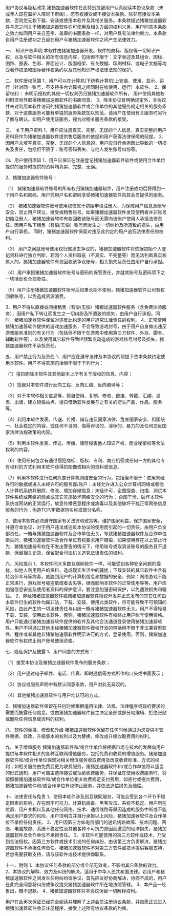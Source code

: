 用户协议与隐私政策
猪猪加速器软件在此特别提醒用户认真阅读本协议条款（未成年人应在监护人陪同下审阅），您有权接受或不接受本条款。除非您接受本条款，否则您无权下载、安装或使用本软件及其相关服务。本条款描述猪猪加速器软件与您之间关于猪猪加速器软件许可使用及相关方面的权利义务，用户同意本条款之效力如同用户亲自签字、盖章的书面条款一样，对用户具有法律约束力。本条款自用户注册成功之日起在用户与猪猪加速器软件之间产生法律效力。


一、 知识产权声明
本软件由猪猪加速器开发。软件的商标、版权等一切知识产权，以及与软件相关的所有信息内容，包括但不限于：文字表述及其组合、图标、图饰、图表、色彩、界面设计、版面框架、有关数据、印刷材料、或电子文档等均受著作权法和国际著作权条约以及其他知识产权法律法规的保护。


二、软件授权范围
1、用户可以在计算机(下统称计算机)上安装、使用、显示、运行（针对同一账号，不支持多台计算机之间同时在线使用、运行）本软件。
2、保留权利： 未明示授权的其他一切权利仍归猪猪加速器软件所有， 用户使用其他权利时须另外取得猪猪加速器软件的书面同意。
3、除本协议有明确规定外，本协议并未对利用本软件访问的猪猪加速器软件或合作单位的其他服务规定相关的服务条款，对于这些服务可能有单独的服务条款加以规范，请用户在使用有关服务时另行了解与确认。如用户使用该服务，视为对相关服务条款的接受。


三、 关于用户资料
1、用户应注册真实、完整、无误的个人信息，真实完整的用户资料将作为猪猪加速器软件提供售后服务的依据和用户获得法律保障的前提。
2、因用户未填写真实、完整、无误的个人信息的，用户应自行承担因此导致的一切损失及责任，包括但不限于：账号密码丢失、与他人发生账号纠纷等。


四、用户使用须知
1、用户应保证在注册登记猪猪加速器软件软件或使用合作单位提供的服务时提供的资料均真实、完整、无误。

2、猪猪加速器软件账号：

（1） 猪猪加速器软件账号的所有权归猪猪加速器软件，用户注册成功后将得到一个用户名和密码，用户凭用户名和密码享受猪猪加速器软件向其会员提供的服务。

（2） 猪猪加速器软件账号使用权仅属于初始申请注册人，为保障用户信息及账号安全，禁止用户转让、继受或租售账号。如果猪猪加速器软件发现使用者并非账号初始注册人，猪猪加速器软件有权回收该账号而无需向该账户使用人承担法律责任。因用户私下租售（有偿/无偿）账号而发生之一切纠纷及所遭致的损失，由用户自行承担。 同时，猪猪加速器软件保留对违反此约定的用户追究法律责任的权利。

（3） 用户之间就账号使用权归属发生争议的，猪猪加速器软件将依据初始个人登记资料进行独立判断，若因个人资料瑕疵（不真实、不完整等）而无法判断真实权属人的，猪猪加速器软件有权回收该争议账号，相关损失及责任由用户自行承担。

（4）用户承担猪猪加速器软件账号与密码的保管责任，并就其账号及密码项下之一切活动负全部责任。

（5）用户注册猪猪加速器软件账号后如果长期不使用，猪猪加速器软件公司有权回收账号，以免造成资源浪费。

3、用户不得以直接或间接租售（有偿/无偿）猪猪加速器软件服务（含免费体验服务），因用户私下转让而发生之一切纠纷及所遭致的损失，由用户自行承担。同时，猪猪加速器软件保留对违反此约定的用户追究法律责任的权利。
4、正常使用猪猪加速器软件提供的游戏加速服务，不会导致游戏封号，由于用户自身做出违反游戏服务准则的有关行为（包括但不限于在游戏中使用第三方软件、外挂、脚本、辅助软件等），以及使用其它软件导致IP频繁变动造成的游戏账号封号及损失，猪猪加速器软件不承担责任。


五、用户禁止行为及责任
1、用户应在遵守法律及本协议的前提下依本条款约定使用本软件。用户不得实施包括但不限于下列行为：

（1）擅自删除本软件及其他副本上所有关于版权的信息、内容；

（2）擅自对本软件进行反向工程、反向汇编、反向编译等；

（3）对于本软件相关信息等，擅自使用、复制、修改、链接、转载、汇编、发表、出版，建立镜像站点、擅自借助软件发展与之有关的衍生产品、作品、服务等。

（4）利用本软件发表、传送、传播、储存违反国家法律、危害国家安全、祖国统一、社会稳定的内容，或任何不当的、侮辱诽谤的、淫秽的、暴力的及任何违反国家法律法规政策的内容。

（5）利用本软件发表、传送、传播、储存侵害他人知识产权、商业秘密权等合法权利的内容。

（6）使用任何包含有通过侵犯商标、版权、专利、商业机密或任何一方的其他专有权利的方式利用本软件获得的图像或相片的资料或信息。

（7）利用本软件进行任何危害计算机网络安全的行为，包括但不限于：使用未经许可的数据或进入未经许可的服务器/账户；未经允许进入公众计算机网络或者他人计算机系统并删除、修改、增加存储信息；未经许可，企图探查、扫描、测试本软件系统或网络的弱点或其它实施破坏网络安全的行为； 企图干涉、破坏本软件系统或网站的正常运行，故意传播恶意程序或病毒以及其他破坏干扰正常网络信息服务的行为；伪造TCP/IP数据包名称或部分名称。


2、使用本软件必须遵守国家有关法律和政策等，维护国家利益，保护国家安全，并遵守本协议，对于用户违法或违反本协议的使用而引起的一切责任，由用户负全部责任，一概与猪猪加速器软件及合作单位无关，导致猪猪加速器软件及合作单位损失的，猪猪加速器软件及合作单位有权要求用户赔偿，如果使用存在以上禁止行为，猪猪加速器有权在不发出警告的情况下，停用账号或取消该账号的服务且不退款，保留相关记录，保留配合司法机关追究法律责任的权利。


六、风险提示
1、本软件同大多数互联网软件一样，可能受到各种安全问题的侵扰，如他人利用用户的资料，造成现实生活中的骚扰；下载安装的其它软件中含有特洛伊木马等病毒，威胁到用户的计算机信息和数据的安全，例如：网络游戏不能正常进行，游戏账号被盗取或者丢失等，继而影响本软件的正常使用等等。用户应加强信息安全及使用者资料的保护意识，要注意加强密码保护，以免遭致损失和骚扰。
2、非经猪猪加速器软件或猪猪加速器软件授权开发并正式发布的其它任何由本软件衍生的软件均属非法，下载、安装、使用此类软件，将可能导致不可预知的风险，由此产生的一切法律责任与纠纷一概与猪猪加速器软件无关。用户不得轻易下载、安装、使用此类软件，否则，猪猪加速器软件有权终止用户账号使用资格。用户只能通过猪猪加速器软件提供的软件及其他合法通道登录使用猪猪加速器软件。用户不得通过其他未经猪猪加速器软件授权开发的包括但不限于非法兼容型软件、程序或者其他非猪猪加速器软件明示许可的方式，登录使用，否则，猪猪加速器软件有权终止用户账号使用资格。


七、隐私保护及披露
1、用户同意的方式有：

（1）接受本协议及猪猪加速器软件发布的服务条款；


（2）用户通过电子邮件、电话、传真、即时通信等方式所作的口头或书面表示；


（3）协议或服务声明中有默认同意条款，用户对此无异议的。


（4）其他猪猪加速器软件与用户均认可的方式。

2、猪猪加速器软件保留在任何时候根据适用法律、法规、法律程序或政府要求的需要而披露任何信息，或由猪猪加速器软件自主决定全部或部分地编辑、拒绝张贴或删除任何信息或资料的权利。


八、软件的替换、修改和升级
猪猪加速器软件保留在任何时候通过为您提供本软件替换、修改、升级版本的权利以及为替换、修改或升级收取费用的权利。


九、关于增值服务
猪猪加速器软件和/或合作单位将根据市场与技术的发展向用户提供与本软件相关的各种互联网增值服务，包括免费和收费的增值服务。猪猪加速器软件和/或合作单位保留对相关增值服务收取费用及改变收费标准、方式的权利；如相关服务由免费变更为收费服务，猪猪加速器软件和/或合作单位将以适当的形式通知，用户可自主选择接受或拒绝收费服务，并保证在使用收费服务时，将按照猪猪加速器软件和/或合作单位相关收费规定支付费用，如拒付或拖欠费用，猪猪加速器软件和/或合作单位有权停止服务，并依法追偿损失及赔偿。


十、法律责任与免责
1、使用本软件涉及到互联网服务，可能会受到各个环节不稳定因素的影响，存在因不可抗力、计算机病毒、黑客攻击、系统不稳定、用户所在位置、用户关机以及其他任何网络、技术、通信线路等原因造成的服务中断或不能满足用户要求的风险，用户须明白并自行承担以上风险，猪猪加速器软件及合作单位不承担任何责任。
2、用户因第三方如电信部门的通讯线路故障、技术问题、网络、电脑故障、系统不稳定性及其他各种不可抗力原因而遭受的经济损失，猪猪加速器软件及合作单位不承担责任。
3、本软件可能使用的第三方软件或技术，乃受到合法授权。因第三方软件或技术引发的任何纠纷，由该第三方负责解决，猪猪加速器软件不承担任何责任。猪猪加速器软件不对第三方软件或技术提供客服支持，若您需要获取支持，请与该软件或技术提供商联系。


十一、附则
1、本协议任何条款的部分或全部无效者，不影响其它条款的效力。
2、本协议的解释、效力及纠纷的解决，适用于中华人民共和国法律。若用户和猪猪加速器软件之间发生任何纠纷或争议，首先应友好协商解决，协商不成的，用户在此完全同意将纠纷或争议提交猪猪加速器软件所在地法院管辖。
3、本产品一经售出，概不退款。
4、猪猪加速器软件对本协议保留一切解释权利。

用户在此再次保证已经完全阅读并理解了上述会员注册协议条款，并自愿正式进入猪猪加速器软件会员注册程序，接受上述所有协议条款的约束。


